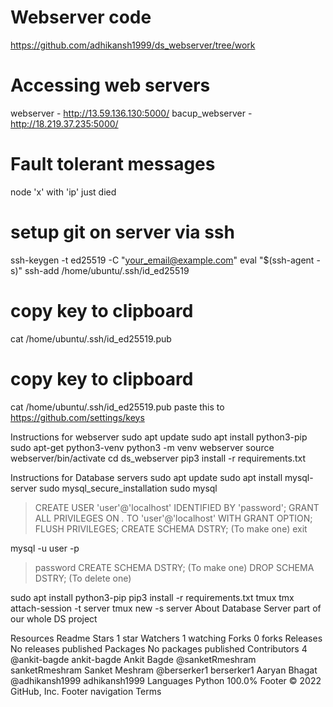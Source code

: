 
# Webserver code
https://github.com/adhikansh1999/ds_webserver/tree/work

# Accessing web servers
webserver - http://13.59.136.130:5000/
bacup_webserver - http://18.219.37.235:5000/


# Fault tolerant messages
node 'x' with 'ip' just died

# setup git on server via ssh
ssh-keygen -t ed25519 -C "your_email@example.com"
eval "$(ssh-agent -s)"
ssh-add /home/ubuntu/.ssh/id_ed25519

# copy key to clipboard
cat /home/ubuntu/.ssh/id_ed25519.pub
# copy key to clipboard
cat /home/ubuntu/.ssh/id_ed25519.pub
paste this to https://github.com/settings/keys

Instructions for webserver
sudo apt update
sudo apt install python3-pip
sudo apt-get python3-venv
python3 -m venv webserver
source webserver/bin/activate
cd ds_webserver
pip3 install -r requirements.txt

Instructions for Database servers
sudo apt update
sudo apt install mysql-server
sudo mysql_secure_installation
sudo mysql
 >CREATE USER 'user'@'localhost' IDENTIFIED BY 'password';
 >GRANT ALL PRIVILEGES ON *.* TO 'user'@'localhost' WITH GRANT OPTION;
 >FLUSH PRIVILEGES;
 >CREATE SCHEMA DSTRY; (To make one)
 >exit

mysql -u user -p
 >password
 >CREATE SCHEMA DSTRY; (To make one)
 >DROP SCHEMA DSTRY; (To delete one)

sudo apt install python3-pip
pip3 install -r requirements.txt
tmux
tmx attach-session -t server
tmux new -s server
About
Database Server part of our whole DS project

Resources
 Readme
Stars
 1 star
Watchers
 1 watching
Forks
 0 forks
Releases
No releases published
Packages
No packages published
Contributors 4
@ankit-bagde
ankit-bagde Ankit Bagde
@sanketRmeshram
sanketRmeshram Sanket Meshram
@berserker1
berserker1 Aaryan Bhagat
@adhikansh1999
adhikansh1999
Languages
Python
100.0%
Footer
© 2022 GitHub, Inc.
Footer navigation
Terms
